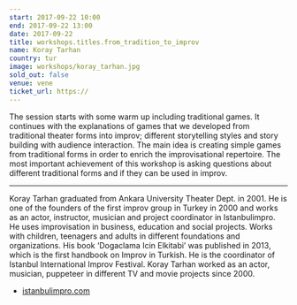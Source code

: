 ```yaml
---
start: 2017-09-22 10:00
end: 2017-09-22 13:00
date: 2017-09-22
title: workshops.titles.from_tradition_to_improv
name: Koray Tarhan
country: tur
image: workshops/koray_tarhan.jpg
sold_out: false
venue: vene
ticket_url: https://
---
```


The session starts with some warm up including traditional games. It continues with the explanations of games that we developed from traditional theater forms into improv; different storytelling styles and story building with audience interaction. The main idea is creating simple games from traditional forms in order to enrich the improvisational repertoire. The most important achievement of this workshop is asking questions about different traditional forms and if they can be used in improv.

---

Koray Tarhan graduated from Ankara University Theater Dept. in 2001. He is one of the founders of the first improv group in Turkey in 2000 and works as an actor, instructor, musician and project coordinator in Istanbulimpro. He uses improvisation in business, education and social projects. Works with children, teenagers and adults in different foundations and organizations. His book ‘Dogaclama Icin Elkitabi’ was published in 2013, which is the first handbook on Improv in Turkish. He is the coordinator of Istanbul International Improv Festival. Koray Tarhan worked as an actor, musician, puppeteer in different TV and movie projects since 2000.

- [istanbulimpro.com](http://www.istanbulimpro.com)
